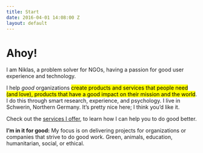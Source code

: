 ```yaml
---
title: Start
date: 2016-04-01 14:08:00 Z
layout: default
---
```


# Ahoy!

<p class="lead">I am Niklas, a problem solver for NGOs, having a passion for good user experience and technology.</p>

I help *good* organizations <mark>create products and services that people need (and love), products that have a good impact on their mission and the world</mark>. I do this through smart research, experience, and psychology. 
I live in Schwerin, Northern Germany. It’s pretty nice here; I think you’d like it.

Check out the [services I offer](/who-i-am.html), to learn how I can help you to do good better.

**I’m in it for good:**  My focus is on delivering projects for organizations or companies that strive to do good work. Green, animals, education, humanitarian, social, or ethical.